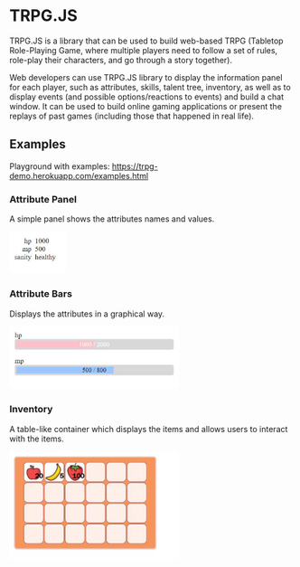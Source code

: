 # TRPG.JS


TRPG.JS is a library that can be used to build web-based TRPG (Tabletop Role-Playing Game, where multiple players need to follow a set of rules, role-play their characters, and go through a story together). 

Web developers can use TRPG.JS library to display the information panel for each player, such as attributes, skills, talent tree, inventory, as well as to display events (and possible options/reactions to events) and build a chat window. It can be used to build online gaming applications or present the replays of past games (including those that happened in real life). 


## Examples

Playground with examples: https://trpg-demo.herokuapp.com/examples.html

### Attribute Panel
A simple panel shows the attributes names and values.

<img src="/readme/panel.jpg" width="100px">

### Attribute Bars
Displays the attributes in a graphical way.

<img src="/readme/bar.jpg" width="300px">

### Inventory
A table-like container which displays the items and allows users to interact with the items.

<img src="/readme/inventory.jpg" width="300px">
